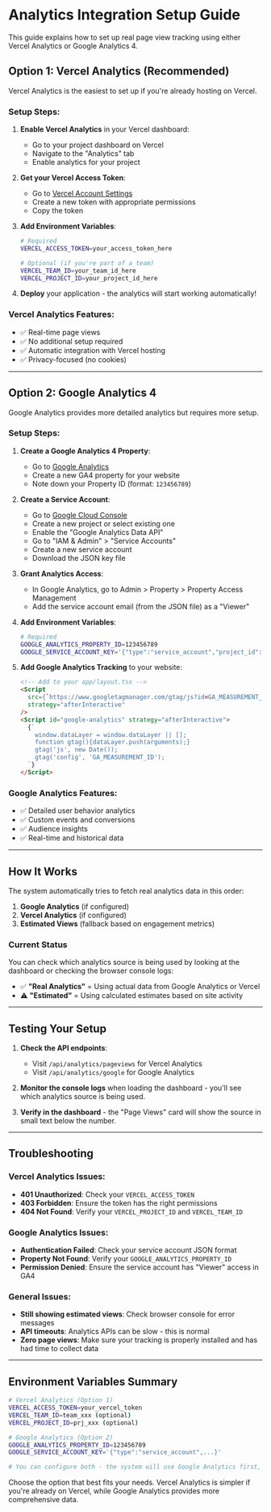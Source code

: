 # Analytics Integration Setup Guide

This guide explains how to set up real page view tracking using either Vercel Analytics or Google Analytics 4.

## Option 1: Vercel Analytics (Recommended)

Vercel Analytics is the easiest to set up if you're already hosting on Vercel.

### Setup Steps:

1. **Enable Vercel Analytics** in your Vercel dashboard:

   - Go to your project dashboard on Vercel
   - Navigate to the "Analytics" tab
   - Enable analytics for your project

2. **Get your Vercel Access Token**:

   - Go to [Vercel Account Settings](https://vercel.com/account/tokens)
   - Create a new token with appropriate permissions
   - Copy the token

3. **Add Environment Variables**:

   ```bash
   # Required
   VERCEL_ACCESS_TOKEN=your_access_token_here

   # Optional (if you're part of a team)
   VERCEL_TEAM_ID=your_team_id_here
   VERCEL_PROJECT_ID=your_project_id_here
   ```

4. **Deploy** your application - the analytics will start working automatically!

### Vercel Analytics Features:

- ✅ Real-time page views
- ✅ No additional setup required
- ✅ Automatic integration with Vercel hosting
- ✅ Privacy-focused (no cookies)

---

## Option 2: Google Analytics 4

Google Analytics provides more detailed analytics but requires more setup.

### Setup Steps:

1. **Create a Google Analytics 4 Property**:

   - Go to [Google Analytics](https://analytics.google.com/)
   - Create a new GA4 property for your website
   - Note down your Property ID (format: `123456789`)

2. **Create a Service Account**:

   - Go to [Google Cloud Console](https://console.cloud.google.com/)
   - Create a new project or select existing one
   - Enable the "Google Analytics Data API"
   - Go to "IAM & Admin" > "Service Accounts"
   - Create a new service account
   - Download the JSON key file

3. **Grant Analytics Access**:

   - In Google Analytics, go to Admin > Property > Property Access Management
   - Add the service account email (from the JSON file) as a "Viewer"

4. **Add Environment Variables**:

   ```bash
   # Required
   GOOGLE_ANALYTICS_PROPERTY_ID=123456789
   GOOGLE_SERVICE_ACCOUNT_KEY='{"type":"service_account","project_id":"your-project",...}'
   ```

5. **Add Google Analytics Tracking** to your website:
   ```html
   <!-- Add to your app/layout.tsx -->
   <Script
     src={`https://www.googletagmanager.com/gtag/js?id=GA_MEASUREMENT_ID`}
     strategy="afterInteractive"
   />
   <Script id="google-analytics" strategy="afterInteractive">
     {`
       window.dataLayer = window.dataLayer || [];
       function gtag(){dataLayer.push(arguments);}
       gtag('js', new Date());
       gtag('config', 'GA_MEASUREMENT_ID');
     `}
   </Script>
   ```

### Google Analytics Features:

- ✅ Detailed user behavior analytics
- ✅ Custom events and conversions
- ✅ Audience insights
- ✅ Real-time and historical data

---

## How It Works

The system automatically tries to fetch real analytics data in this order:

1. **Google Analytics** (if configured)
2. **Vercel Analytics** (if configured)
3. **Estimated Views** (fallback based on engagement metrics)

### Current Status

You can check which analytics source is being used by looking at the dashboard or checking the browser console logs:

- ✅ **"Real Analytics"** = Using actual data from Google Analytics or Vercel
- ⚠️ **"Estimated"** = Using calculated estimates based on site activity

---

## Testing Your Setup

1. **Check the API endpoints**:

   - Visit `/api/analytics/pageviews` for Vercel Analytics
   - Visit `/api/analytics/google` for Google Analytics

2. **Monitor the console logs** when loading the dashboard - you'll see which analytics source is being used.

3. **Verify in the dashboard** - the "Page Views" card will show the source in small text below the number.

---

## Troubleshooting

### Vercel Analytics Issues:

- **401 Unauthorized**: Check your `VERCEL_ACCESS_TOKEN`
- **403 Forbidden**: Ensure the token has the right permissions
- **404 Not Found**: Verify your `VERCEL_PROJECT_ID` and `VERCEL_TEAM_ID`

### Google Analytics Issues:

- **Authentication Failed**: Check your service account JSON format
- **Property Not Found**: Verify your `GOOGLE_ANALYTICS_PROPERTY_ID`
- **Permission Denied**: Ensure the service account has "Viewer" access in GA4

### General Issues:

- **Still showing estimated views**: Check browser console for error messages
- **API timeouts**: Analytics APIs can be slow - this is normal
- **Zero page views**: Make sure your tracking is properly installed and has had time to collect data

---

## Environment Variables Summary

```bash
# Vercel Analytics (Option 1)
VERCEL_ACCESS_TOKEN=your_vercel_token
VERCEL_TEAM_ID=team_xxx (optional)
VERCEL_PROJECT_ID=prj_xxx (optional)

# Google Analytics (Option 2)
GOOGLE_ANALYTICS_PROPERTY_ID=123456789
GOOGLE_SERVICE_ACCOUNT_KEY='{"type":"service_account",...}'

# You can configure both - the system will use Google Analytics first, then fall back to Vercel
```

Choose the option that best fits your needs. Vercel Analytics is simpler if you're already on Vercel, while Google Analytics provides more comprehensive data.
